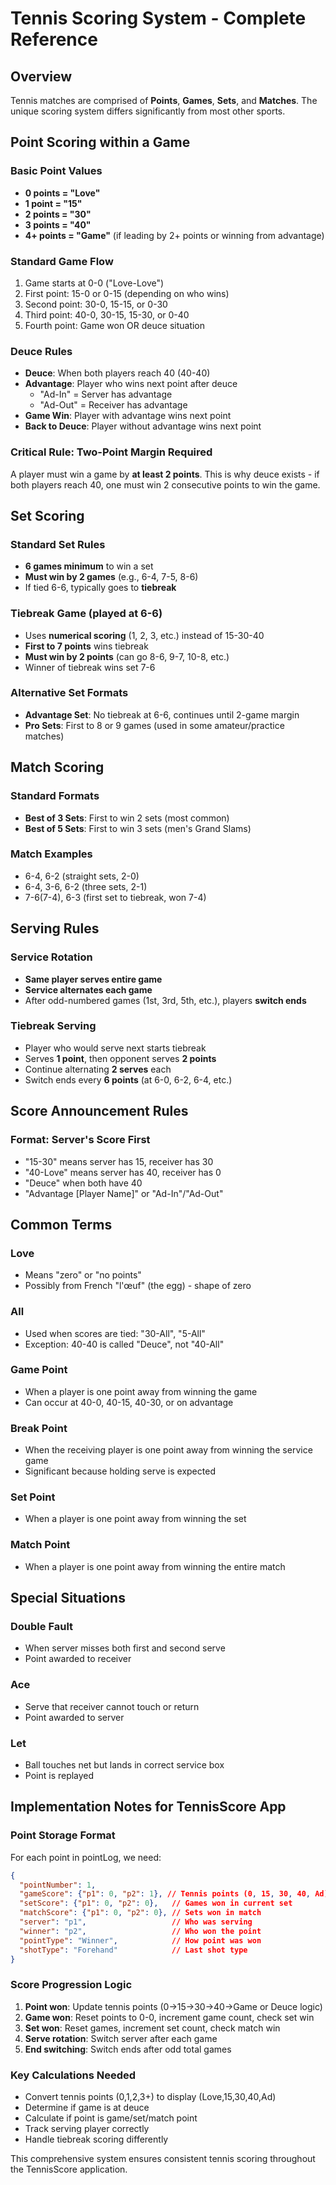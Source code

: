 # Tennis Scoring System - Complete Reference

## Overview
Tennis matches are comprised of **Points**, **Games**, **Sets**, and **Matches**. The unique scoring system differs significantly from most other sports.

## Point Scoring within a Game

### Basic Point Values
- **0 points = "Love"**
- **1 point = "15"** 
- **2 points = "30"**
- **3 points = "40"**
- **4+ points = "Game"** (if leading by 2+ points or winning from advantage)

### Standard Game Flow
1. Game starts at 0-0 ("Love-Love")
2. First point: 15-0 or 0-15 (depending on who wins)
3. Second point: 30-0, 15-15, or 0-30
4. Third point: 40-0, 30-15, 15-30, or 0-40
5. Fourth point: Game won OR deuce situation

### Deuce Rules
- **Deuce**: When both players reach 40 (40-40)
- **Advantage**: Player who wins next point after deuce
  - "Ad-In" = Server has advantage
  - "Ad-Out" = Receiver has advantage  
- **Game Win**: Player with advantage wins next point
- **Back to Deuce**: Player without advantage wins next point

### Critical Rule: Two-Point Margin Required
A player must win a game by **at least 2 points**. This is why deuce exists - if both players reach 40, one must win 2 consecutive points to win the game.

## Set Scoring

### Standard Set Rules
- **6 games minimum** to win a set
- **Must win by 2 games** (e.g., 6-4, 7-5, 8-6)
- If tied 6-6, typically goes to **tiebreak**

### Tiebreak Game (played at 6-6)
- Uses **numerical scoring** (1, 2, 3, etc.) instead of 15-30-40
- **First to 7 points** wins tiebreak
- **Must win by 2 points** (can go 8-6, 9-7, 10-8, etc.)
- Winner of tiebreak wins set 7-6

### Alternative Set Formats
- **Advantage Set**: No tiebreak at 6-6, continues until 2-game margin
- **Pro Sets**: First to 8 or 9 games (used in some amateur/practice matches)

## Match Scoring

### Standard Formats
- **Best of 3 Sets**: First to win 2 sets (most common)
- **Best of 5 Sets**: First to win 3 sets (men's Grand Slams)

### Match Examples
- 6-4, 6-2 (straight sets, 2-0)
- 6-4, 3-6, 6-2 (three sets, 2-1)
- 7-6(7-4), 6-3 (first set to tiebreak, won 7-4)

## Serving Rules

### Service Rotation
- **Same player serves entire game**
- **Service alternates each game**
- After odd-numbered games (1st, 3rd, 5th, etc.), players **switch ends**

### Tiebreak Serving
- Player who would serve next starts tiebreak
- Serves **1 point**, then opponent serves **2 points**
- Continue alternating **2 serves** each
- Switch ends every **6 points** (at 6-0, 6-2, 6-4, etc.)

## Score Announcement Rules

### Format: Server's Score First
- "15-30" means server has 15, receiver has 30
- "40-Love" means server has 40, receiver has 0
- "Deuce" when both have 40
- "Advantage [Player Name]" or "Ad-In"/"Ad-Out"

## Common Terms

### Love
- Means "zero" or "no points"
- Possibly from French "l'œuf" (the egg) - shape of zero

### All
- Used when scores are tied: "30-All", "5-All"
- Exception: 40-40 is called "Deuce", not "40-All"

### Game Point
- When a player is one point away from winning the game
- Can occur at 40-0, 40-15, 40-30, or on advantage

### Break Point  
- When the receiving player is one point away from winning the service game
- Significant because holding serve is expected

### Set Point
- When a player is one point away from winning the set

### Match Point
- When a player is one point away from winning the entire match

## Special Situations

### Double Fault
- When server misses both first and second serve
- Point awarded to receiver

### Ace
- Serve that receiver cannot touch or return
- Point awarded to server

### Let
- Ball touches net but lands in correct service box
- Point is replayed

## Implementation Notes for TennisScore App

### Point Storage Format
For each point in pointLog, we need:
```json
{
  "pointNumber": 1,
  "gameScore": {"p1": 0, "p2": 1}, // Tennis points (0, 15, 30, 40, Ad)
  "setScore": {"p1": 0, "p2": 0},   // Games won in current set
  "matchScore": {"p1": 0, "p2": 0}, // Sets won in match
  "server": "p1",                   // Who was serving
  "winner": "p2",                   // Who won the point
  "pointType": "Winner",            // How point was won
  "shotType": "Forehand"            // Last shot type
}
```

### Score Progression Logic
1. **Point won**: Update tennis points (0→15→30→40→Game or Deuce logic)
2. **Game won**: Reset points to 0-0, increment game count, check set win
3. **Set won**: Reset games, increment set count, check match win
4. **Serve rotation**: Switch server after each game
5. **End switching**: Switch ends after odd total games

### Key Calculations Needed
- Convert tennis points (0,1,2,3+) to display (Love,15,30,40,Ad)
- Determine if game is at deuce
- Calculate if point is game/set/match point
- Track serving player correctly
- Handle tiebreak scoring differently

This comprehensive system ensures consistent tennis scoring throughout the TennisScore application. 